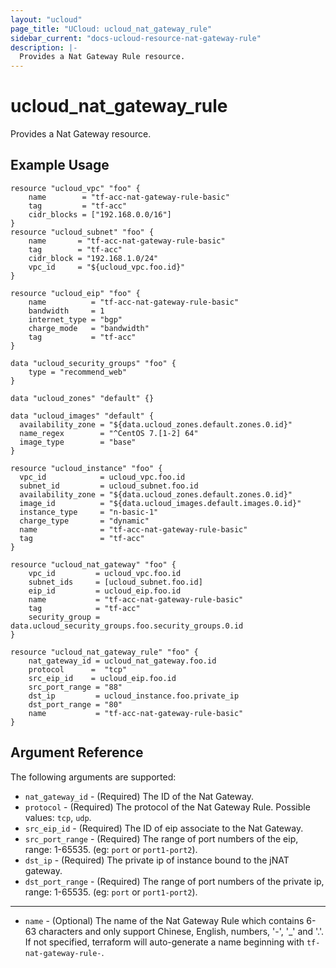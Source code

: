 ```yaml
---
layout: "ucloud"
page_title: "UCloud: ucloud_nat_gateway_rule"
sidebar_current: "docs-ucloud-resource-nat-gateway-rule"
description: |-
  Provides a Nat Gateway Rule resource.
---
```


# ucloud_nat_gateway_rule

Provides a Nat Gateway resource.

## Example Usage

```hcl
resource "ucloud_vpc" "foo" {
	name        = "tf-acc-nat-gateway-rule-basic"
	tag         = "tf-acc"
	cidr_blocks = ["192.168.0.0/16"]
}
resource "ucloud_subnet" "foo" {
	name       = "tf-acc-nat-gateway-rule-basic"
	tag        = "tf-acc"
	cidr_block = "192.168.1.0/24"
	vpc_id     = "${ucloud_vpc.foo.id}"
}

resource "ucloud_eip" "foo" {
	name          = "tf-acc-nat-gateway-rule-basic"
	bandwidth     = 1
	internet_type = "bgp"
	charge_mode   = "bandwidth"
	tag           = "tf-acc"
}

data "ucloud_security_groups" "foo" {
	type = "recommend_web"
}

data "ucloud_zones" "default" {}

data "ucloud_images" "default" {
  availability_zone = "${data.ucloud_zones.default.zones.0.id}"
  name_regex        = "^CentOS 7.[1-2] 64"
  image_type        = "base"
}

resource "ucloud_instance" "foo" {
  vpc_id	 	    = ucloud_vpc.foo.id
  subnet_id	 	    = ucloud_subnet.foo.id
  availability_zone = "${data.ucloud_zones.default.zones.0.id}"
  image_id          = "${data.ucloud_images.default.images.0.id}"
  instance_type     = "n-basic-1"
  charge_type       = "dynamic"
  name              = "tf-acc-nat-gateway-rule-basic"
  tag               = "tf-acc"
}

resource "ucloud_nat_gateway" "foo" {
	vpc_id	 	   = ucloud_vpc.foo.id
	subnet_ids	   = [ucloud_subnet.foo.id]
	eip_id		   = ucloud_eip.foo.id
	name 		   = "tf-acc-nat-gateway-rule-basic"
	tag            = "tf-acc"
	security_group = data.ucloud_security_groups.foo.security_groups.0.id
}

resource "ucloud_nat_gateway_rule" "foo" {
	nat_gateway_id = ucloud_nat_gateway.foo.id
	protocol      =  "tcp"
	src_eip_id 	  = ucloud_eip.foo.id
	src_port_range = "88"
	dst_ip		   = ucloud_instance.foo.private_ip
	dst_port_range = "80"
	name 		   = "tf-acc-nat-gateway-rule-basic"
}
```

## Argument Reference

The following arguments are supported:

* `nat_gateway_id` - (Required) The ID of the Nat Gateway. 
* `protocol` - (Required) The protocol of the Nat Gateway Rule. Possible values: `tcp`, `udp`.
* `src_eip_id` - (Required) The ID of eip associate to the Nat Gateway.
* `src_port_range` - (Required) The range of port numbers of the eip, range: 1-65535. (eg: `port` or `port1-port2`).
* `dst_ip` - (Required) The private ip of instance bound to the jNAT gateway.
* `dst_port_range` - (Required) The range of port numbers of the private ip, range: 1-65535. (eg: `port` or `port1-port2`).

- - -

* `name` - (Optional) The name of the Nat Gateway Rule which contains 6-63 characters and only support Chinese, English, numbers, '-', '_' and '.'. If not specified, terraform will auto-generate a name beginning with `tf-nat-gateway-rule-`.